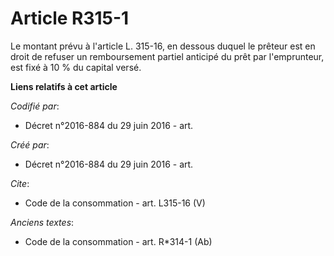 # Article R315-1

Le montant prévu à l'article L. 315-16, en dessous duquel le prêteur est en droit de refuser un remboursement partiel
anticipé du prêt par l'emprunteur, est fixé à 10 % du capital versé.

**Liens relatifs à cet article**

_Codifié par_:

  - Décret n°2016-884 du 29 juin 2016 - art.

_Créé par_:

  - Décret n°2016-884 du 29 juin 2016 - art.

_Cite_:

  - Code de la consommation - art. L315-16 (V)

_Anciens textes_:

  - Code de la consommation - art. R*314-1 (Ab)
